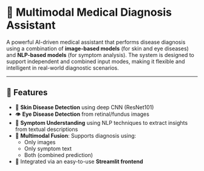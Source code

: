 # 🧠 Multimodal Medical Diagnosis Assistant

A powerful AI-driven medical assistant that performs disease diagnosis using a combination of **image-based models** (for skin and eye diseases) and **NLP-based models** (for symptom analysis). The system is designed to support independent and combined input modes, making it flexible and intelligent in real-world diagnostic scenarios.

---

## 🚀 Features

- 🔬 **Skin Disease Detection** using deep CNN (ResNet101)
- 👁️ **Eye Disease Detection** from retinal/fundus images
- 💬 **Symptom Understanding** using NLP techniques to extract insights from textual descriptions
- 🔄 **Multimodal Fusion**: Supports diagnosis using:
  - Only images
  - Only symptom text
  - Both (combined prediction)
- 🧪 Integrated via an easy-to-use **Streamlit frontend**


